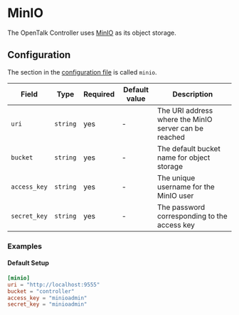 <!--
SPDX-FileCopyrightText: OpenTalk GmbH <mail@opentalk.eu>
SPDX-License-Identifier: EUPL-1.2
-->

# MinIO

The OpenTalk Controller uses [MinIO](https://min.io/) as its object storage.

## Configuration

The section in the [configuration file](configuration.md) is called `minio`.

| Field        | Type     | Required | Default value | Description                                           |
| ------------ | -------- | -------- | ------------- | ----------------------------------------------------- |
| `uri`        | `string` | yes      | -             | The URI address where the MinIO server can be reached |
| `bucket`     | `string` | yes      | -             | The default bucket name for object storage            |
| `access_key` | `string` | yes      | -             | The unique username for the MinIO user                |
| `secret_key` | `string` | yes      | -             | The password corresponding to the access key          |

### Examples

#### Default Setup

```toml
[minio]
uri = "http://localhost:9555"
bucket = "controller"
access_key = "minioadmin"
secret_key = "minioadmin"
```

